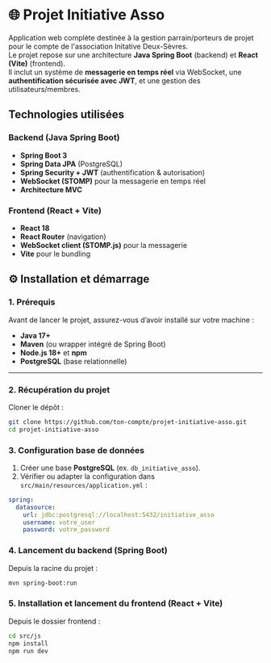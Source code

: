 # 🌐 Projet Initiative Asso

Application web complète destinée à la gestion parrain/porteurs de projet pour le compte de l'association Initative Deux-Sèvres.  
Le projet repose sur une architecture **Java Spring Boot** (backend) et **React (Vite)** (frontend).  
Il inclut un système de **messagerie en temps réel** via WebSocket, une **authentification sécurisée avec JWT**, et une gestion des utilisateurs/membres.

## Technologies utilisées

### Backend (Java Spring Boot)
- **Spring Boot 3**
- **Spring Data JPA** (PostgreSQL)
- **Spring Security + JWT** (authentification & autorisation)
- **WebSocket (STOMP)** pour la messagerie en temps réel
- **Architecture MVC**

### Frontend (React + Vite)
- **React 18**
- **React Router** (navigation)
- **WebSocket client (STOMP.js)** pour la messagerie
- **Vite** pour le bundling

## ⚙️ Installation et démarrage

### 1. Prérequis

Avant de lancer le projet, assurez-vous d’avoir installé sur votre machine :

- **Java 17+**
- **Maven** (ou wrapper intégré de Spring Boot)
- **Node.js 18+** et **npm**
- **PostgreSQL** (base relationnelle)

---

### 2. Récupération du projet

Cloner le dépôt :

```bash
git clone https://github.com/ton-compte/projet-initiative-asso.git
cd projet-initiative-asso
```

### 3. Configuration base de données

1. Créer une base **PostgreSQL** (ex. `db_initiative_asso`).
3. Vérifier ou adapter la configuration dans `src/main/resources/application.yml` :

```yaml
spring:
  datasource:
    url: jdbc:postgresql://localhost:5432/initiative_asso
    username: votre_user
    password: votre_password
  ```

### 4. Lancement du backend (Spring Boot)

Depuis la racine du projet :

```bash
mvn spring-boot:run
```

### 5. Installation et lancement du frontend (React + Vite)

Depuis le dossier frontend :

```bash
cd src/js
npm install
npm run dev
```





